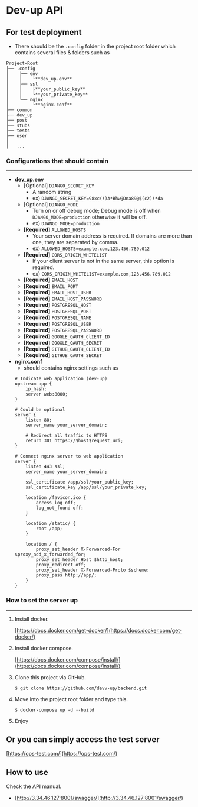 # Dev-up API

## For test deployment

- There should be the `.config` folder in the project root folder which contains several files & folders such as

```
Project-Root
├── .config
│    ├── env
│    │    └**dev_up.env**
│    ├── ssl
│    │    ├**your_public_key**
│    │    └**your_private_key**
│    └── nginx
│         └**nginx.conf**
├── common
├── dev_up
├── post
├── stubs
├── tests
├── user
│
│   ...
```

### Configurations that should contain
---

- **dev_up.env**
	- [Optional] `DJANGO_SECRET_KEY`
		- A random string
		- ex) ```DJANGO_SECRET_KEY=98xc(!)A*Bhw@Dna89@$(c2)!*da```
	- [Optional] `DJANGO_MODE`
		- Turn on or off debug mode; Debug mode is off when `DJANGO_MODE=production` otherwise it will be off.
		- ex) ```DJANGO_MODE=production```
	- **[Required]** `ALLOWED_HOSTS`
		- Your server domain address is required. If domains are more than one, they are separated by comma.
		- ex) ```ALLOWED_HOSTS=example.com,123.456.789.012```
	- **[Required]** `CORS_ORIGIN_WHITELIST`
		- If your client server is not in the same server, this option is required.
		- ex) ```CORS_ORIGIN_WHITELIST=example.com,123.456.789.012```
	- **[Required]** `EMAIL_HOST`
	- **[Required]** `EMAIL_PORT`
	- **[Required]** `EMAIL_HOST_USER`
	- **[Required]** `EMAIL_HOST_PASSWORD`
	- **[Required]** `POSTGRESQL_HOST`
	- **[Required]** `POSTGRESQL_PORT`
	- **[Required]** `POSTGRESQL_NAME`
	- **[Required]** `POSTGRESQL_USER`
	- **[Required]** `POSTGRESQL_PASSWORD`
	- **[Required]** `GOOGLE_OAUTH_ClIENT_ID`
	- **[Required]** `GOOGLE_OAUTH_SECRET`
	- **[Required]** `GITHUB_OAUTH_CLIENT_ID`
	- **[Required]** `GITHUB_OAUTH_SECRET`
- **nginx.conf**
	- should contains nginx settings such as
	```
    # Indicate web application (dev-up)
    upstream app {
        ip_hash;
        server web:8000;
	}
    
    # Could be optional
    server {
        listen 80;
        server_name your_server_domain;

        # Redirect all traffic to HTTPS
        return 301 https://$host$request_uri;
    }
    
    # Connect nginx server to web application
    server {
        listen 443 ssl;
        server_name your_server_domain;
		
        ssl_certificate /app/ssl/your_public_key;
        ssl_certificate_key /app/ssl/your_private_key;

        location /favicon.ico {
            access_log off;
            log_not_found off;
        }

        location /static/ {
            root /app;
        }

        location / {
            proxy_set_header X-Forwarded-For $proxy_add_x_forwarded_for;
            proxy_set_header Host $http_host;
            proxy_redirect off;
            proxy_set_header X-Forwarded-Proto $scheme;
            proxy_pass http://app/;
        }
    }
    ```
### How to set the server up
---
1. Install docker.

	[https://docs.docker.com/get-docker/](https://docs.docker.com/get-docker/)

2. Install docker compose.

	[https://docs.docker.com/compose/install/](https://docs.docker.com/compose/install/)

3. Clone this project via GitHub.

	```
	$ git clone https://github.com/devv-up/backend.git
	```

4. Move into the project root folder and type this.
	```
	$ docker-compose up -d --build
	```

5. Enjoy

## Or you can simply access the test server

[https://ops-test.com/](https://ops-test.com/)

## How to use

Check the API manual.
- [http://3.34.46.127:8001/swagger/](http://3.34.46.127:8001/swagger/)